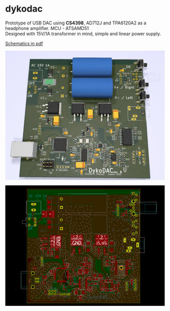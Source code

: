 # dykodac
Prototype of USB DAC using <b>CS4398</b>, AD712J and TPA6120A2 as a headphone amplifier. MCU - ATSAMD51<br>
Designed with 15V/1A transformer in mind, simple and linear power supply.

[Schematics in pdf](./schematics/DykoDac.pdf)

![](pcb_render.png)

![](pcb_design.png)
